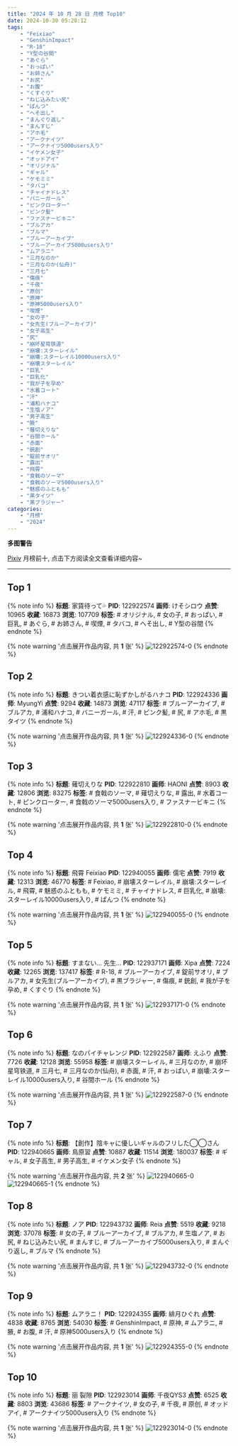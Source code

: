 ```yaml
---
title: "2024 年 10 月 28 日 月榜 Top10"
date: 2024-10-30 05:28:12
tags:
    - "Feixiao"
    - "GenshinImpact"
    - "R-18"
    - "Y型の谷間"
    - "あぐら"
    - "おっぱい"
    - "お姉さん"
    - "お尻"
    - "お腹"
    - "くすぐり"
    - "ねじ込みたい尻"
    - "ぱんつ"
    - "へそ出し"
    - "まんぐり返し"
    - "まんすじ"
    - "アホ毛"
    - "アークナイツ"
    - "アークナイツ5000users入り"
    - "イケメン女子"
    - "オッドアイ"
    - "オリジナル"
    - "ギャル"
    - "ケモミミ"
    - "タバコ"
    - "チャイナドレス"
    - "バニーガール"
    - "ピンクローター"
    - "ピンク髪"
    - "ファスナービキニ"
    - "ブルアカ"
    - "ブルマ"
    - "ブルーアーカイブ"
    - "ブルーアーカイブ5000users入り"
    - "ムアラニ"
    - "三月なのか"
    - "三月なのか(仙舟)"
    - "三月七"
    - "傷痕"
    - "千夜"
    - "原创"
    - "原神"
    - "原神5000users入り"
    - "喫煙"
    - "女の子"
    - "女先生(ブルーアーカイブ)"
    - "女子高生"
    - "尻"
    - "崩坏星穹铁道"
    - "崩壊:スターレイル"
    - "崩壊:スターレイル10000users入り"
    - "崩壊スターレイル"
    - "巨乳"
    - "巨乳化"
    - "我が子を孕め"
    - "水着コート"
    - "汗"
    - "浦和ハナコ"
    - "生塩ノア"
    - "男子高生"
    - "腋"
    - "薙切えりな"
    - "谷間ホール"
    - "赤面"
    - "銃創"
    - "錠前サオリ"
    - "露出"
    - "飛霄"
    - "食戟のソーマ"
    - "食戟のソーマ5000users入り"
    - "魅惑のふともも"
    - "黒タイツ"
    - "黒ブラジャー"
categories:
    - "月榜"
    - "2024"
---
```


<i class="fa fa-triangle-exclamation"></i>**多图警告**<i class="fa fa-triangle-exclamation"></i>

[Pixiv](https://www.pixiv.net/) 月榜前十, 点击下方阅读全文查看详细内容~

<!-- more -->

---

## Top 1

{% note info %}
**标题**: 家賃待って💦
**PID**: 122922574 **画师**: けそシロウ
**点赞**: 10965 **收藏**: 16873 **浏览**: 107709
**标签**: # オリジナル, # 女の子, # おっぱい, # 巨乳, # あぐら, # お姉さん, # 喫煙, # タバコ, # へそ出し, # Y型の谷間
{% endnote %}

{% note warning '点击展开作品内容, 共 **1** 张' %}
![122922574-0](https://i.pixiv.re/img-original/img/2024/10/01/00/00/20/122922574_p0.jpg)
{% endnote %}

## Top 2

{% note info %}
**标题**: きつい着衣感に恥ずかしがるハナコ
**PID**: 122924336 **画师**: MyungYi
**点赞**: 9294 **收藏**: 14873 **浏览**: 47117
**标签**: # ブルーアーカイブ, # ブルアカ, # 浦和ハナコ, # バニーガール, # 汗, # ピンク髪, # 尻, # アホ毛, # 黒タイツ
{% endnote %}

{% note warning '点击展开作品内容, 共 **1** 张' %}
![122924336-0](https://i.pixiv.re/img-original/img/2024/10/01/00/36/11/122924336_p0.jpg)
{% endnote %}

## Top 3

{% note info %}
**标题**: 薙切えりな
**PID**: 122922810 **画师**: HAONI
**点赞**: 8903 **收藏**: 12806 **浏览**: 83275
**标签**: # 食戟のソーマ, # 薙切えりな, # 露出, # 水着コート, # ピンクローター, # 食戟のソーマ5000users入り, # ファスナービキニ
{% endnote %}

{% note warning '点击展开作品内容, 共 **1** 张' %}
![122922810-0](https://i.pixiv.re/img-original/img/2024/10/01/00/01/41/122922810_p0.jpg)
{% endnote %}

## Top 4

{% note info %}
**标题**: 飛霄 Feixiao
**PID**: 122940055 **画师**: 儒宅
**点赞**: 7919 **收藏**: 12313 **浏览**: 46770
**标签**: # Feixiao, # 崩壊スターレイル, # 崩壊:スターレイル, # 飛霄, # 魅惑のふともも, # ケモミミ, # チャイナドレス, # 巨乳化, # 崩壊:スターレイル10000users入り, # ぱんつ
{% endnote %}

{% note warning '点击展开作品内容, 共 **1** 张' %}
![122940055-0](https://i.pixiv.re/img-original/img/2024/10/01/18/00/11/122940055_p0.png)
{% endnote %}

## Top 5

{% note info %}
**标题**: すまない… 先生…
**PID**: 122937171 **画师**: Xipa
**点赞**: 7224 **收藏**: 12265 **浏览**: 137417
**标签**: # R-18, # ブルーアーカイブ, # 錠前サオリ, # ブルアカ, # 女先生(ブルーアーカイブ), # 黒ブラジャー, # 傷痕, # 銃創, # 我が子を孕め, # くすぐり
{% endnote %}

{% note warning '点击展开作品内容, 共 **1** 张' %}
![122937171-0](https://i.pixiv.re/img-original/img/2024/10/01/15/26/10/122937171_p0.png)
{% endnote %}

## Top 6

{% note info %}
**标题**: なのパイチャレンジ
**PID**: 122922587 **画师**: えふり
**点赞**: 7726 **收藏**: 12128 **浏览**: 55958
**标签**: # 崩壊スターレイル, # 三月なのか, # 崩坏星穹铁道, # 三月七, # 三月なのか(仙舟), # 赤面, # 汗, # おっぱい, # 崩壊:スターレイル10000users入り, # 谷間ホール
{% endnote %}

{% note warning '点击展开作品内容, 共 **1** 张' %}
![122922587-0](https://i.pixiv.re/img-original/img/2024/10/01/00/00/24/122922587_p0.png)
{% endnote %}

## Top 7

{% note info %}
**标题**: 【創作】陰キャに優しいギャルのフリした◯◯さん
**PID**: 122940665 **画师**: 鳥原習
**点赞**: 10887 **收藏**: 11514 **浏览**: 180037
**标签**: # ギャル, # 女子高生, # 男子高生, # イケメン女子
{% endnote %}

{% note warning '点击展开作品内容, 共 **2** 张' %}
![122940665-0](https://i.pixiv.re/img-original/img/2024/10/01/18/19/21/122940665_p0.jpg)
![122940665-1](https://i.pixiv.re/img-original/img/2024/10/01/18/19/21/122940665_p1.jpg)
{% endnote %}

## Top 8

{% note info %}
**标题**: ノア
**PID**: 122943732 **画师**: Reia
**点赞**: 5519 **收藏**: 9218 **浏览**: 37078
**标签**: # 女の子, # ブルーアーカイブ, # ブルアカ, # 生塩ノア, # お尻, # ねじ込みたい尻, # まんすじ, # ブルーアーカイブ5000users入り, # まんぐり返し, # ブルマ
{% endnote %}

{% note warning '点击展开作品内容, 共 **1** 张' %}
![122943732-0](https://i.pixiv.re/img-original/img/2024/10/01/20/07/40/122943732_p0.png)
{% endnote %}

## Top 9

{% note info %}
**标题**: ムアラニ！
**PID**: 122924355 **画师**: 緋月ひぐれ
**点赞**: 4838 **收藏**: 8765 **浏览**: 54030
**标签**: # GenshinImpact, # 原神, # ムアラニ, # 腋, # お腹, # 汗, # 原神5000users入り
{% endnote %}

{% note warning '点击展开作品内容, 共 **1** 张' %}
![122924355-0](https://i.pixiv.re/img-original/img/2024/10/01/00/36/41/122924355_p0.jpg)
{% endnote %}

## Top 10

{% note info %}
**标题**: 丽 裂隙
**PID**: 122923014 **画师**: 千夜QYS3
**点赞**: 6525 **收藏**: 8803 **浏览**: 43686
**标签**: # アークナイツ, # 女の子, # 千夜, # 原创, # オッドアイ, # アークナイツ5000users入り
{% endnote %}

{% note warning '点击展开作品内容, 共 **1** 张' %}
![122923014-0](https://i.pixiv.re/img-original/img/2024/10/01/00/04/02/122923014_p0.jpg)
{% endnote %}

